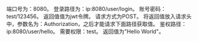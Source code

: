 端口号为：8080。
登录路径为：ip:8080/user/login。  账号密码：test/123456。  返回值值为jwt令牌。 请求方式为POST。
将返回值放入请求头中，参数名为：Authorization，之后才能请求下面路径获取值。
鉴权路径：ip:8080/user/hello。  需要权限：test。  返回值为"Hello World"。
